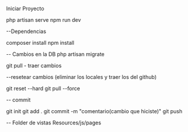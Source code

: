 Iniciar Proyecto

php artisan serve
npm run dev


--Dependencias

composer install
npm install


--
Cambios en la DB
php artisan migrate


git pull - traer cambios


--resetear cambios (eliminar los locales y traer los del github)

git reset --hard
git pull --force


-- commit

git init 
git add .
git commit -m "comentario(cambio que hiciste)"
git push

-- Folder de vistas
Resources/js/pages